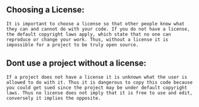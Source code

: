 ## Choosing a License:
	It is important to choose a license so that other people know what they can and cannot do with your code. If you do not have a license, the default copyright laws apply, which state that no one can reproduce or change your work. Thus, without a license it is impossible for a project to be truly open source.

## Dont use a project without a license:
	If a project does not have a license it is unknown what the user is allowed to do with it. Thus it is dangerous to copy this code because you could get sued since the project may be under default copyright laws. Thus no license does not imply that it is free to use and edit, conversely it implies the opposite.